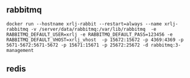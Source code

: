 ## rabbitmq

    docker run --hostname xrlj-rabbit --restart=always --name xrlj-rabbitmq -v /server/data/rabbitmq:/var/lib/rabbitmq  -e RABBITMQ_DEFAULT_USER=xrlj -e RABBITMQ_DEFAULT_PASS=123456 -e RABBITMQ_DEFAULT_VHOST=xrlj_vhost  -p 15672:15672 -p 4369:4369 -p 5671-5672:5671-5672 -p 15671:15671 -p 25672:25672 -d rabbitmq:3-management
    
## redis

    